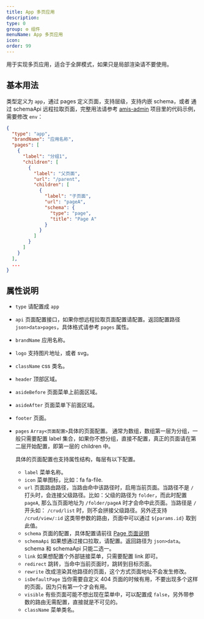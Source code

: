 ```yaml
---
title: App 多页应用
description:
type: 0
group: ⚙ 组件
menuName: App 多页应用
icon:
order: 99
---
```


用于实现多页应用，适合于全屏模式，如果只是局部渲染请不要使用。

## 基本用法

类型定义为 `app`，通过 pages 定义页面，支持层级，支持内嵌 schema，或者 通过 schemaApi 远程拉取页面，完整用法请参考 [amis-admin](https://github.com/aisuda/amis-admin) 项目里的代码示例，需要修改 `env`：

```json
{
  "type": "app",
  "brandName": "应用名称",
  "pages": [
    {
      "label": "分组1",
      "children": [
        {
          "label": "父页面",
          "url": "/parent",
          "children": [
            {
              "label": "子页面",
              "url": "pageA",
              "schema": {
                "type": "page",
                "title": "Page A"
              }
            }
          ]
        }
      ]
    }
  ],
  ...
}
```

## 属性说明

- `type` 请配置成 `app`
- `api` 页面配置接口，如果你想远程拉取页面配置请配置。返回配置路径 `json>data>pages`，具体格式请参考 `pages` 属性。
- `brandName` 应用名称。
- `logo` 支持图片地址，或者 svg。
- `className` css 类名。
- `header` 顶部区域。
- `asideBefore` 页面菜单上前面区域。
- `asideAfter` 页面菜单下前面区域。
- `footer` 页面。
- `pages` `Array<页面配置>`具体的页面配置。
  通常为数组，数组第一层为分组，一般只需要配置 label 集合，如果你不想分组，直接不配置，真正的页面请在第二层开始配置，即第一层的 children 中。

  具体的页面配置也支持属性结构，每层有以下配置。

  - `label` 菜单名称。
  - `icon` 菜单图标，比如：fa fa-file.
  - `url` 页面路由路径，当路由命中该路径时，启用当前页面。当路径不是 `/` 打头时，会连接父级路径。比如：父级的路径为 `folder`，而此时配置 `pageA`, 那么当页面地址为 `/folder/pageA` 时才会命中此页面。当路径是 `/` 开头如： `/crud/list` 时，则不会拼接父级路径。另外还支持 `/crud/view/:id` 这类带参数的路由，页面中可以通过 `${params.id}` 取到此值。
  - `schema` 页面的配置，具体配置请前往 [Page 页面说明](./page)
  - `schemaApi` 如果想通过接口拉取，请配置。返回路径为 `json>data`。schema 和 schemaApi 只能二选一。
  - `link` 如果想配置个外部链接菜单，只需要配置 link 即可。
  - `redirect` 跳转，当命中当前页面时，跳转到目标页面。
  - `rewrite` 改成渲染其他路径的页面，这个方式页面地址不会发生修改。
  - `isDefaultPage` 当你需要自定义 404 页面的时候有用，不要出现多个这样的页面，因为只有第一个才会有用。
  - `visible` 有些页面可能不想出现在菜单中，可以配置成 `false`，另外带参数的路由无需配置，直接就是不可见的。
  - `className` 菜单类名。
